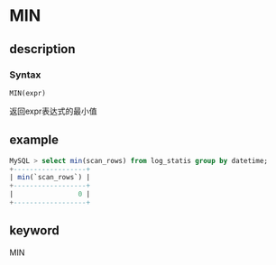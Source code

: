 # MIN

## description

### Syntax

`MIN(expr)`

返回expr表达式的最小值

## example

```SQL
MySQL > select min(scan_rows) from log_statis group by datetime;
+------------------+
| min(`scan_rows`) |
+------------------+
|                0 |
+------------------+
```

## keyword

MIN
